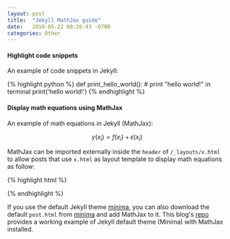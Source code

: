 ```yaml
---
layout: post
title:  "Jekyll MathJax guide"
date:   2018-05-22 00:26:43 -0700
categories: Other
---
```


#### __Highlight code snippets__

An example of code snippets in Jekyll:

{% highlight python %}
def print_hello_world(): 
    # print "hello world!" in terminal
    print('hello world!')
{% endhighlight %}


#### __Display math equations using MathJax__

An example of math equations in Jekyll (MathJax):

$$
  y(x_i) = f(x_i) + \epsilon(x_i)
$$

MathJax can be imported externally inside the `header` of `/_layouts/x.html` to allow posts that use `x.html` as layout template to display math
equations as follow:

{% highlight html %}
<script type="text/x-mathjax-config">
    MathJax.Hub.Config({
        jax: ["input/TeX","output/HTML-CSS"],
        displayAlign: "left",
        displayIndent: "5em"
    });
</script>
<script 
    src="https://cdnjs.cloudflare.com/ajax/libs/mathjax/2.7.0/MathJax.js" 
    type="text/javascript">
</script>
{% endhighlight %}

If you use the default Jekyll theme [minima], 
you can also download the default `post.html` from [minima] and add MathJax to it.
This blog's [repo] provides a working example of Jekyll default theme (Minima) with MathJax installed.


[minima]: https://github.com/jekyll/minima
[repo]: https://github.com/sudongqi/sudongqi.github.io